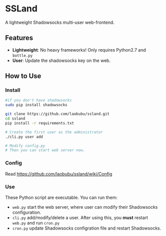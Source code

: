 # SSLand

A lightweight Shadowsocks multi-user web-frontend.

## Features

 - **Lightweight**: No heavy frameworks! Only requires Python2.7 and `bottle.py`
 - **User**: Update the shadowsocks key on the web.

## How to Use

### Install

```bash
#if you don't have shadowsocks
sudo pip install shadowsocks

git clone https://github.com/laobubu/ssland.git
cd ssland
pip install -r requirements.txt

# Create the first user as the administrator
./cli.py user add

# Modify config.py
# Then you can start web server now.
```

### Config

Read <https://github.com/laobubu/ssland/wiki/Config>

### Use

These Python script are executable. You can run them:

 - `web.py` start the web server, where user can modify their Shadowsocks configuration.
 - `cli.py` add/modify/delete a user. After using this, you **must** restart `web.py` and run `cron.py`
 - `cron.py` update Shadowsocks configration file and restart Shadowsocks.
